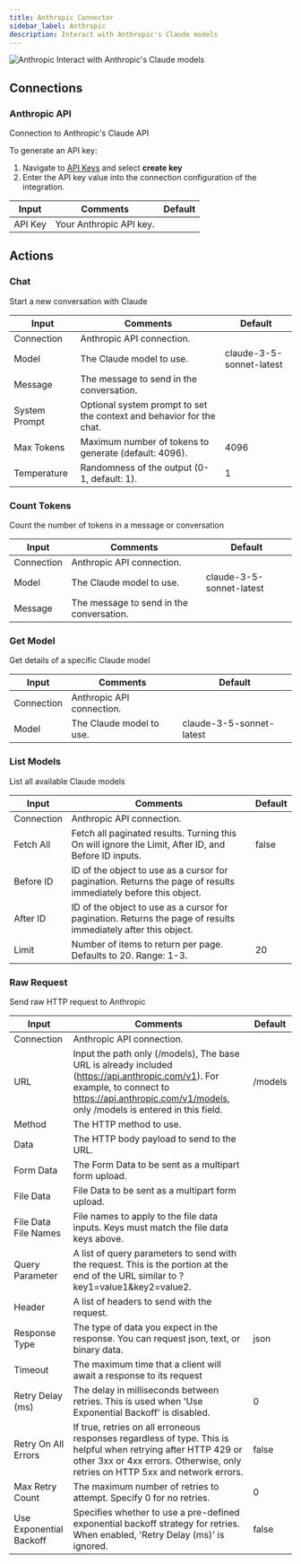 ```yaml
---
title: Anthropic Connector
sidebar_label: Anthropic
description: Interact with Anthropic's Claude models
---
```


![Anthropic](./assets/anthropic.png#connector-icon)
Interact with Anthropic&#x27;s Claude models

## Connections

### Anthropic API

Connection to Anthropic's Claude API

To generate an API key:

1. Navigate to [API Keys](https://console.anthropic.com/settings/keys) and select **create key**
2. Enter the API key value into the connection configuration of the integration.

| Input   | Comments                | Default |
| ------- | ----------------------- | ------- |
| API Key | Your Anthropic API key. |         |

## Actions

### Chat

Start a new conversation with Claude

| Input         | Comments                                                             | Default                  |
| ------------- | -------------------------------------------------------------------- | ------------------------ |
| Connection    | Anthropic API connection.                                            |                          |
| Model         | The Claude model to use.                                             | claude-3-5-sonnet-latest |
| Message       | The message to send in the conversation.                             |                          |
| System Prompt | Optional system prompt to set the context and behavior for the chat. |                          |
| Max Tokens    | Maximum number of tokens to generate (default: 4096).                | 4096                     |
| Temperature   | Randomness of the output (0-1, default: 1).                          | 1                        |

### Count Tokens

Count the number of tokens in a message or conversation

| Input      | Comments                                 | Default                  |
| ---------- | ---------------------------------------- | ------------------------ |
| Connection | Anthropic API connection.                |                          |
| Model      | The Claude model to use.                 | claude-3-5-sonnet-latest |
| Message    | The message to send in the conversation. |                          |

### Get Model

Get details of a specific Claude model

| Input      | Comments                  | Default                  |
| ---------- | ------------------------- | ------------------------ |
| Connection | Anthropic API connection. |                          |
| Model      | The Claude model to use.  | claude-3-5-sonnet-latest |

### List Models

List all available Claude models

| Input      | Comments                                                                                                        | Default |
| ---------- | --------------------------------------------------------------------------------------------------------------- | ------- |
| Connection | Anthropic API connection.                                                                                       |         |
| Fetch All  | Fetch all paginated results. Turning this On will ignore the Limit, After ID, and Before ID inputs.             | false   |
| Before ID  | ID of the object to use as a cursor for pagination. Returns the page of results immediately before this object. |         |
| After ID   | ID of the object to use as a cursor for pagination. Returns the page of results immediately after this object.  |         |
| Limit      | Number of items to return per page. Defaults to 20. Range: 1-3.                                                 | 20      |

### Raw Request

Send raw HTTP request to Anthropic

| Input                   | Comments                                                                                                                                                                                               | Default |
| ----------------------- | ------------------------------------------------------------------------------------------------------------------------------------------------------------------------------------------------------ | ------- |
| Connection              | Anthropic API connection.                                                                                                                                                                              |         |
| URL                     | Input the path only (/models), The base URL is already included (https://api.anthropic.com/v1). For example, to connect to https://api.anthropic.com/v1/models, only /models is entered in this field. | /models |
| Method                  | The HTTP method to use.                                                                                                                                                                                |         |
| Data                    | The HTTP body payload to send to the URL.                                                                                                                                                              |         |
| Form Data               | The Form Data to be sent as a multipart form upload.                                                                                                                                                   |         |
| File Data               | File Data to be sent as a multipart form upload.                                                                                                                                                       |         |
| File Data File Names    | File names to apply to the file data inputs. Keys must match the file data keys above.                                                                                                                 |         |
| Query Parameter         | A list of query parameters to send with the request. This is the portion at the end of the URL similar to ?key1=value1&key2=value2.                                                                    |         |
| Header                  | A list of headers to send with the request.                                                                                                                                                            |         |
| Response Type           | The type of data you expect in the response. You can request json, text, or binary data.                                                                                                               | json    |
| Timeout                 | The maximum time that a client will await a response to its request                                                                                                                                    |         |
| Retry Delay (ms)        | The delay in milliseconds between retries. This is used when 'Use Exponential Backoff' is disabled.                                                                                                    | 0       |
| Retry On All Errors     | If true, retries on all erroneous responses regardless of type. This is helpful when retrying after HTTP 429 or other 3xx or 4xx errors. Otherwise, only retries on HTTP 5xx and network errors.       | false   |
| Max Retry Count         | The maximum number of retries to attempt. Specify 0 for no retries.                                                                                                                                    | 0       |
| Use Exponential Backoff | Specifies whether to use a pre-defined exponential backoff strategy for retries. When enabled, 'Retry Delay (ms)' is ignored.                                                                          | false   |
